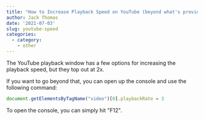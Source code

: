 ```yaml
---
title: "How to Increase Playback Speed on YouTube (beyond what's provided in the player!)"
author: Jack Thomas
date: '2021-07-03'
slug: youtube-speed
categories:
  - category:
    - other
---
```


The YouTube playback window has a few options for increasing the playback speed, but they top out at 2x.

If you want to go beyond that, you can open up the console and use the following command:

```javascript
document.getElementsByTagName("video")[0].playbackRate = 3
```

To open the console, you can simply hit "F12".
